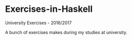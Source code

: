 # Exercises-in-Haskell

University Exercises - 2016/2017

A bunch of exercises makes during my studies at university.
